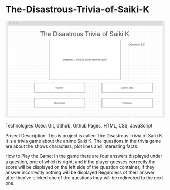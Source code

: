 # The-Disastrous-Trivia-of-Saiki-K
![Wireframe - In-Progress](img/Screen%20Shot%202022-03-27%20at%2011.47.32%20PM.png)

Technologies Used: Git, Github, Github Pages, HTML, CSS, JavaScript

Project Description:
This is project is called The Disastrous Trivia of Saiki K. It is a trivia game about the anime Saiki K. The questions in the trivia game are about the shows characters, plot lines and interesting facts.

How to Play the Game:
In the game there are four answers displayed under a question, one of which is right, and if the player guesses correctly the score will be displayed on the left side of the question container, if they answer incorrectly nothing will be displayed Regardless of their answer after they’ve clicked one of the questions they will be redirected to the next one.
